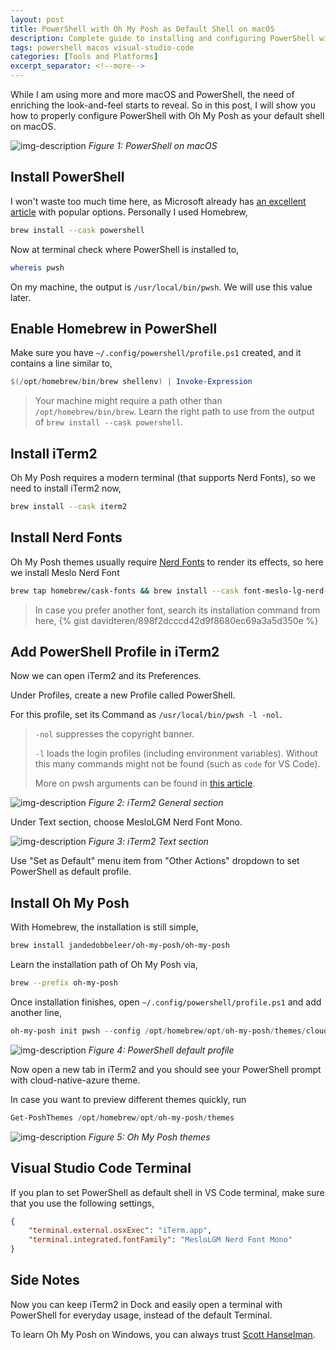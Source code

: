 ```yaml
---
layout: post
title: PowerShell with Oh My Posh as Default Shell on macOS
description: Complete guide to installing and configuring PowerShell with Oh My Posh on macOS, including iTerm2 setup, Nerd Fonts, and Visual Studio Code integration
tags: powershell macos visual-studio-code
categories: [Tools and Platforms]
excerpt_separator: <!--more-->
---
```


While I am using more and more macOS and PowerShell, the need of enriching the look-and-feel starts to reveal. So in this post, I will show you how to properly configure PowerShell with Oh My Posh as your default shell on macOS.

![img-description](/images/pwsh-mac.png)
_Figure 1: PowerShell on macOS_

<!--more-->
## Install PowerShell
I won't waste too much time here, as Microsoft already has [an excellent article](https://docs.microsoft.com/powershell/scripting/install/installing-powershell-on-macos) with popular options. Personally I used Homebrew,

``` sh
brew install --cask powershell
```

Now at terminal check where PowerShell is installed to,

``` sh
whereis pwsh
```

On my machine, the output is `/usr/local/bin/pwsh`. We will use this value later.

## Enable Homebrew in PowerShell
Make sure you have `~/.config/powershell/profile.ps1` created, and it contains a line similar to,

``` powershell
$(/opt/homebrew/bin/brew shellenv) | Invoke-Expression
```

> Your machine might require a path other than `/opt/homebrew/bin/brew`. Learn the right path to use from the output of `brew install --cask powershell`.

## Install iTerm2
Oh My Posh requires a modern terminal (that supports Nerd Fonts), so we need to install iTerm2 now,

``` sh
brew install --cask iterm2
```

## Install Nerd Fonts
Oh My Posh themes usually require [Nerd Fonts](https://github.com/ryanoasis/nerd-fonts) to render its effects, so here we install Meslo Nerd Font

``` sh
brew tap homebrew/cask-fonts && brew install --cask font-meslo-lg-nerd-font
```

> In case you prefer another font, search its installation command from here,
> {% gist davidteren/898f2dcccd42d9f8680ec69a3a5d350e %}

## Add PowerShell Profile in iTerm2
Now we can open iTerm2 and its Preferences.

Under Profiles, create a new Profile called PowerShell.

For this profile, set its Command as `/usr/local/bin/pwsh -l -nol`.

> `-nol` suppresses the copyright banner.
>
> `-l` loads the login profiles (including environment variables). Without this many commands might not be found (such as `code` for VS Code).
>
> More on pwsh arguments can be found in [this article](https://docs.microsoft.com/powershell/module/microsoft.powershell.core/about/about_pwsh).

![img-description](/images/iterm2-general.png)
_Figure 2: iTerm2 General section_

Under Text section, choose MesloLGM Nerd Font Mono.

![img-description](/images/iterm2-text.png)
_Figure 3: iTerm2 Text section_

Use "Set as Default" menu item from "Other Actions" dropdown to set PowerShell as default profile.

## Install Oh My Posh
With Homebrew, the installation is still simple,

``` sh
brew install jandedobbeleer/oh-my-posh/oh-my-posh
```

Learn the installation path of Oh My Posh via,

``` sh
brew --prefix oh-my-posh
```

Once installation finishes, open `~/.config/powershell/profile.ps1` and add another line,

``` powershell
oh-my-posh init pwsh --config /opt/homebrew/opt/oh-my-posh/themes/cloud-native-azure.omp.json | Invoke-Expression
```

![img-description](/images/pwsh-profile.png)
_Figure 4: PowerShell default profile_

Now open a new tab in iTerm2 and you should see your PowerShell prompt with cloud-native-azure theme.

In case you want to preview different themes quickly, run

``` powershell
Get-PoshThemes /opt/homebrew/opt/oh-my-posh/themes
```

![img-description](/images/ohmyposh-themes.png)
_Figure 5: Oh My Posh themes_

## Visual Studio Code Terminal
If you plan to set PowerShell as default shell in VS Code terminal, make sure that you use the following settings,

``` json
{
    "terminal.external.osxExec": "iTerm.app",
    "terminal.integrated.fontFamily": "MesloLGM Nerd Font Mono"
}
```

## Side Notes
Now you can keep iTerm2 in Dock and easily open a terminal with PowerShell for everyday usage, instead of the default Terminal.

To learn Oh My Posh on Windows, you can always trust [Scott Hanselman](https://www.hanselman.com/blog/my-ultimate-powershell-prompt-with-oh-my-posh-and-the-windows-terminal).
